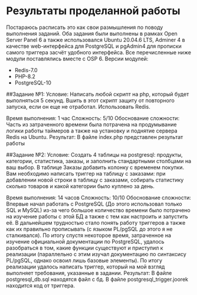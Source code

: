 # Результаты проделанной работы

Постараюсь расписать это как свои размышления по поводу выполнения заданий. Оба задания были выполнены в рамках Open Server Panel 6 а также использовался Ubuntu 20.04.6 LTS, Adminer 4 в качестве web-интерфейса для PostgreSQL и pgAdmin4 для прописки самого триггера засчёт удобного интерфейса.
Все перечисленные ниже модули поставлялись вместе с OSP 6.
Версии модулей:
- Redis-7.0
- PHP-8.2
- PostgreSQL-10

##Задание №1:
Условие: Написать любой скрипт на php, который будет выполняться 5 секунд.
Вшить в этот скрипт защиту от повторного запуска, если он еще не отработал. Использовать Redis.

Время выполнения: 1 час
Сложность: 5/10
Обоснование сложности: Часть из затраченного времени была потрачена на продумывание логики работы таймеров а также на установку и поднятие сервера Redis на Ubuntu.
Результат: В файле index.php представлен результат работы

##Задание №2:
Условие: Создать 4 таблицы на postgresql: продукты, категории, статистика, заказы, и заполнить стандартными столбцами на ваш выбор. 
В таблице Заказы добавить колонку с временем покупки. Вам необходимо написать триггер на таблицу с заказами: при добавлении новой строки в таблицу с заказами, собирать статистику сколько товаров и какой категории было куплено за день.

Время выполнения: 14 часов
Сложность: 10/10
Обоснование сложности: Впервые начал работать с PostgreSQL (До этого использовал только SQL и MySQL) из-за чего большое количество времени было потрачено на изучение работы с этой БД а также с тем как настроить и запустить её.
В дальнейшем трудностью стало понять работу триггеров а также как их правильно прописывать (с языком PL/pgSQL до этого я не сталкивался). По итогу спустя некоторое время, затраченное на изучение официальной документации по PostgreSQL, удалось разобраться в том, какие функции существуют и приступил к реализации (параллельно с этим изучал документацию по синтаксису PL/pgSQL, однако освоил лишь базовые элементы). По итогу реализации удалось написать триггер, который на мой взгляд выполняет требования, указанные в задании.
Результат: В файле postgresql_db.sql находятся файл с бд. В файле postgresql_trigger.joorek находится код от триггера.
